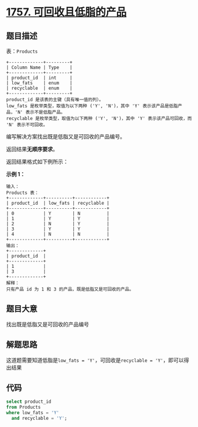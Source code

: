# [1757. 可回收且低脂的产品](https://leetcode.cn/problems/recyclable-and-low-fat-products/)

## 题目描述

表：`Products`

```
+-------------+---------+
| Column Name | Type    |
+-------------+---------+
| product_id  | int     |
| low_fats    | enum    |
| recyclable  | enum    |
+-------------+---------+
product_id 是该表的主键（具有唯一值的列）。
low_fats 是枚举类型，取值为以下两种 ('Y', 'N')，其中 'Y' 表示该产品是低脂产品，'N' 表示不是低脂产品。
recyclable 是枚举类型，取值为以下两种 ('Y', 'N')，其中 'Y' 表示该产品可回收，而 'N' 表示不可回收。
```

编写解决方案找出既是低脂又是可回收的产品编号。

返回结果**无顺序要求**。

返回结果格式如下例所示：

**示例 1：**

```
输入：
Products 表：
+-------------+----------+------------+
| product_id  | low_fats | recyclable |
+-------------+----------+------------+
| 0           | Y        | N          |
| 1           | Y        | Y          |
| 2           | N        | Y          |
| 3           | Y        | Y          |
| 4           | N        | N          |
+-------------+----------+------------+
输出：
+-------------+
| product_id  |
+-------------+
| 1           |
| 3           |
+-------------+
解释：
只有产品 id 为 1 和 3 的产品，既是低脂又是可回收的产品。
```

## 题目大意

找出既是低脂又是可回收的产品编号

## 解题思路

这道题需要知道低脂是`low_fats = 'Y'`，可回收是`recyclable = 'Y'`，即可以得出结果

## 代码

```sql
select product_id
from Products
where low_fats = 'Y'
  and recyclable = 'Y';
```

